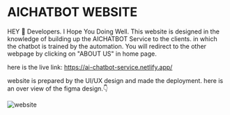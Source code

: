 
  # AICHATBOT WEBSITE

HEY 👋 Developers. I Hope You Doing Well. 
This website is designed in the knowledge of building up the AICHATBOT Service to the clients. in which the chatbot is trained by the automation.
You will redirect to the other webpage by clicking on "ABOUT US" in home page.

here is the live link: 
https://ai-chatbot-service.netlify.app/

website is prepared by the UI/UX design and made the deployment.
here is an over view of the figma design.👇


![website](https://github.com/user-attachments/assets/dbaad980-8198-474f-9e28-d16c76f6ef41)
